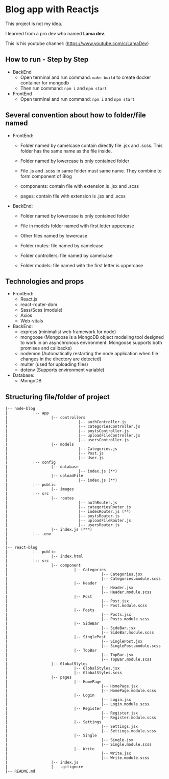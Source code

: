# Blog app with Reactjs

This project is not my idea.

I learned from a pro dev who named **Lama dev**.

This is his youtube channel: (https://www.youtube.com/c/LamaDev)

## How to run - Step by Step

- BackEnd
  - Open terminal and run command: `make build` to create docker container for mongodb
  - Then run command: `npm i` and `npm start`
- FrontEnd
  - Open terminal and run command: `npm i` and `npm start`

## Several convention about how to folder/file named

- FrontEnd:

  - Folder named by camelcase contain directly file .jsx and .scss. This folder has the same name as the file inside.
  - Folder named by lowercase is only contained folder
  - File .js and .scss in same folder must same name. They combine to form component of Blog

  - components: contain file with extension is .jsx and .scss
  - pages: contain file with extension is .jsx and .scss

- BackEnd:

  - Folder named by lowercase is only contained folder
  - File in models folder named with first letter uppercase
  - Other files named by lowercase

  - Folder routes: file named by camelcase
  - Folder controllers: file named by camelcase
  - Folder models: file named with the first letter is uppercase

## Technologies and props

- FrontEnd:
  - React.js
  - react-router-dom
  - Sass/Scss (module)
  - Axios
  - Web-vitals
- BackEnd:
  - express (minimalist web framework for node)
  - mongoose (Mongoose is a MongoDB object modeling tool designed to work in an asynchronous environment. Mongoose supports both promises and callbacks)
  - nodemon (Automatically restarting the node application when file changes in the directory are detected)
  - multer (used for uploading files)
  - dotenv (Supports environment variable)
- Database:
  - MongoDB

## Structuring file/folder of project

```
|-- node-blog
|           |-- app
|                   |-- controllers
|                               |-- authController.js
|                               |-- categoriesController.js
|                               |-- postsController.js
|                               |-- uploadFileController.js
|                               |-- usersController.js
|                   |-- models
|                               |-- Categories.js
|                               |-- Post.js
|                               |-- User.js
|           |-- config
|                   |-- database
|                               |-- index.js (**)
|                   |-- uploadFile
|                               |-- index.js (**)
|           |-- public
|                   |-- images
|           |-- src
|                   |-- routes
|                               |-- authRouter.js
|                               |-- categoriesRouter.js
|                               |-- indexRouter.js (**)
|                               |-- postsRouter.js
|                               |-- uploadFileRouter.js
|                               |-- usersRouter.js
|                   |-- index.js (***)
|           |-- .env
|
|
|-- react-blog
|           |-- public
|                   |-- index.html
|           |-- src
|                   |-- component
|                             |-- Categories
|                                         |-- Categories.jsx
|                                         |-- Categories.module.scss
|                             |-- Header
|                                         |-- Header.jsx
|                                         |-- Header.module.scss
|                             |-- Post
|                                         |-- Post.jsx
|                                         |-- Post.module.scss
|                             |-- Posts
|                                         |-- Posts.jsx
|                                         |-- Posts.module.scss
|                             |-- SideBar
|                                         |-- SideBar.jsx
|                                         |-- SideBar.module.scss
|                             |-- SinglePost
|                                         |-- SinglePost.jsx
|                                         |-- SinglePost.module.scss
|                             |-- TopBar
|                                         |-- TopBar.jsx
|                                         |-- TopBar.module.scss
|                   |-- GlobalStyles
|                             |-- GlobalStyles.jsx
|                             |-- GlobalStyles.scss
|                   |-- pages
|                             |-- HomePage
|                                         |-- HomePage.jsx
|                                         |-- HomePage.module.scss
|                             |-- Login
|                                         |-- Login.jsx
|                                         |-- Login.module.scss
|                             |-- Register
|                                         |-- Register.jsx
|                                         |-- Register.module.scss
|                             |-- Settings
|                                         |-- Settings.jsx
|                                         |-- Settings.module.scss
|                             |-- Single
|                                         |-- Single.jsx
|                                         |-- Single.module.scss
|                             |-- Write
|                                         |-- Write.jsx
|                                         |-- Write.module.scss
|                   |-- index.js
|                   |-- .gitignore
|-- README.md
```
